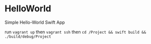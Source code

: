 # HelloWorld
Simple Hello-World Swift App

run `vagrant up`
then `vagrant ssh`
then `cd /Project && swift build && ./build/debug/Project`